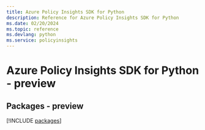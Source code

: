 ```yaml
---
title: Azure Policy Insights SDK for Python
description: Reference for Azure Policy Insights SDK for Python
ms.date: 02/20/2024
ms.topic: reference
ms.devlang: python
ms.service: policyinsights
---
```

# Azure Policy Insights SDK for Python - preview
## Packages - preview
[!INCLUDE [packages](policy-insights-index.md)]